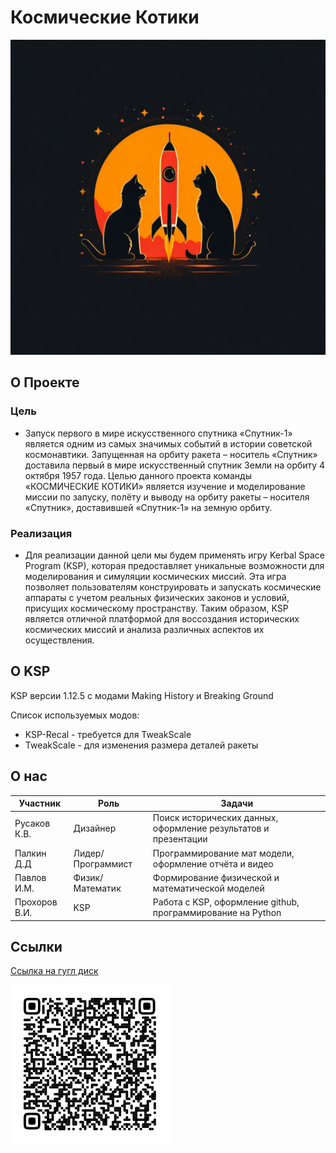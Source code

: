 # Космические Котики
![alt text](https://raw.githubusercontent.com/PersSona21/Cat-crusaiders/2699a5eae0c1394690f722665348492e72622ca0/logo.png)

## **О Проекте**

### Цель

* Запуск первого в мире искусственного спутника «Спутник-1» является одним из самых значимых событий в истории советской космонавтики. Запущенная на орбиту ракета – носитель «Спутник» доставила первый в мире искусственный спутник Земли на орбиту 4 октября 1957 года. Целью данного проекта команды «КОСМИЧЕСКИЕ КОТИКИ» является изучение и моделирование миссии по запуску, полёту и выводу на орбиту ракеты – носителя «Спутник», доставившей «Спутник-1» на земную орбиту.

### Реализация

* Для реализации данной цели мы будем применять игру Kerbal Space Program (KSP), которая предоставляет уникальные возможности для моделирования и симуляции космических миссий. Эта игра позволяет пользователям конструировать и запускать космические аппараты с учетом реальных физических законов и условий, присущих космическому пространству. Таким образом, KSP является отличной платформой для воссоздания исторических космических миссий и анализа различных аспектов их осуществления.

## **О KSP**
KSP версии 1.12.5 с модами Making History и Breaking Ground

Список используемых модов:
   * KSP-Recal - требуется для TweakScale
   * TweakScale - для изменения размера деталей ракеты 

## **О нас**
| **Участник** |   **Роль**   |  **Задачи**  |
|--------------|--------------|--------------|
|Русаков К.В.|     Дизайнер    |Поиск исторических данных, оформление результатов и презентации|
|Палкин Д.Д|     Лидер/Программист    | Программирование мат модели, оформление отчёта и видео|
|Павлов И.М.|     Физик/Математик    |Формирование физической и математической моделей|
|Прохоров В.И.|     KSP    | Работа с KSP, оформление github, программирование на Python|

## **Ссылки**
[Ссылка на гугл диск](https://drive.google.com/drive/folders/19osIPzeUaEgjMiuaoDHDAexUyw8YwC99?usp=sharing)

![Image alt](https://github.com/PersSona21/Cat-crusaiders/raw/main/qr.png)